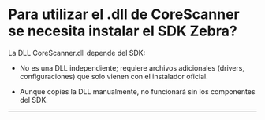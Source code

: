 # Para utilizar el .dll de CoreScanner se necesita instalar el SDK Zebra?
La DLL CoreScanner.dll depende del SDK:

- No es una DLL independiente; requiere archivos adicionales (drivers, configuraciones) que solo vienen con el instalador oficial.

- Aunque copies la DLL manualmente, no funcionará sin los componentes del SDK.

---